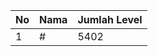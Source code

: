 | No | Nama            | Jumlah Level |
|----|-----------------|--------------|
| 1  | #    |    5402        |
